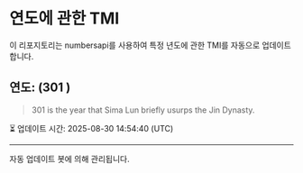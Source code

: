 
# 연도에 관한 TMI

이 리포지토리는 numbersapi를 사용하여 특정 년도에 관한 TMI를 자동으로 업데이트합니다.

## 연도: (301 )
> 301 is the year that Sima Lun briefly usurps the Jin Dynasty.

⏳ 업데이트 시간: 2025-08-30 14:54:40 (UTC)

---
자동 업데이트 봇에 의해 관리됩니다.
